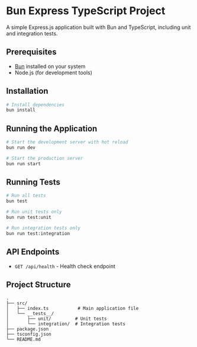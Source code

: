 # Bun Express TypeScript Project

A simple Express.js application built with Bun and TypeScript, including unit and integration tests.

## Prerequisites

- [Bun](https://bun.sh/) installed on your system
- Node.js (for development tools)

## Installation

```bash
# Install dependencies
bun install
```

## Running the Application

```bash
# Start the development server with hot reload
bun run dev

# Start the production server
bun run start
```

## Running Tests

```bash
# Run all tests
bun test

# Run unit tests only
bun run test:unit

# Run integration tests only
bun run test:integration
```

## API Endpoints

- `GET /api/health` - Health check endpoint

## Project Structure

```
.
├── src/
│   ├── index.ts           # Main application file
│   └── __tests__/
│       ├── unit/         # Unit tests
│       └── integration/  # Integration tests
├── package.json
├── tsconfig.json
└── README.md
``` 